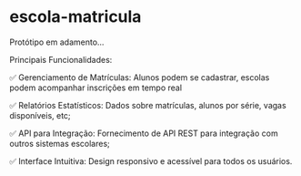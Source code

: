 # escola-matricula
Protótipo em adamento...

Principais Funcionalidades:

✅ Gerenciamento de Matrículas: Alunos podem se cadastrar, escolas podem acompanhar inscrições em tempo real

✅ Relatórios Estatísticos: Dados sobre matrículas, alunos por série, vagas disponíveis, etc;

✅ API para Integração: Fornecimento de API REST para integração com outros sistemas escolares;

✅ Interface Intuitiva: Design responsivo e acessível para todos os usuários.
